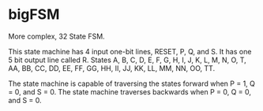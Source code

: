 # bigFSM
More complex, 32 State FSM.

This state machine has 4 input one-bit lines, RESET, P, Q, and S. It has one 5 bit output line called R.
States A, B, C, D, E, F, G, H, I, J, K, L, M, N, O, T, AA, BB, CC, DD, EE, FF, GG, HH, II, JJ, KK, LL, MM, NN, OO, TT.

The state machine is capable of traversing the states forward when P = 1, Q = 0, and S = 0. The state machine traverses backwards when P = 0, Q = 0, and S = 0.
